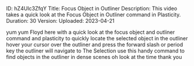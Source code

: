 ID: hZ4Ulc3ZfqY
Title: Focus Object in Outliner
Description: This video takes a quick look at the Focus Object in Outliner command in Plasticity.
Duration: 30
Version: 
Uploaded: 2023-04-21

yum yum Floyd here with a quick look at
the focus object and outliner command
and plasticity to quickly locate the
selected object in the outliner hover
your cursor over the outliner and press
the forward slash or period key the
outliner will navigate to The Selection
use this handy command to find objects
in the outliner in dense scenes oh look
at the time
thank you

